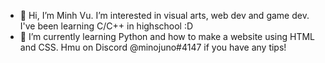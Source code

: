 - 👋 Hi, I’m Minh Vu. I’m interested in visual arts, web dev and game dev. I've been learning C/C++ in highschool :D
- 🌱 I’m currently learning Python and how to make a website using HTML and CSS. Hmu on Discord @minojuno#4147 if you have any tips!

<!---
minhVu03/minhVu03 is a ✨ special ✨ repository because its `README.md` (this file) appears on your GitHub profile.
You can click the Preview link to take a look at your changes.
--->
